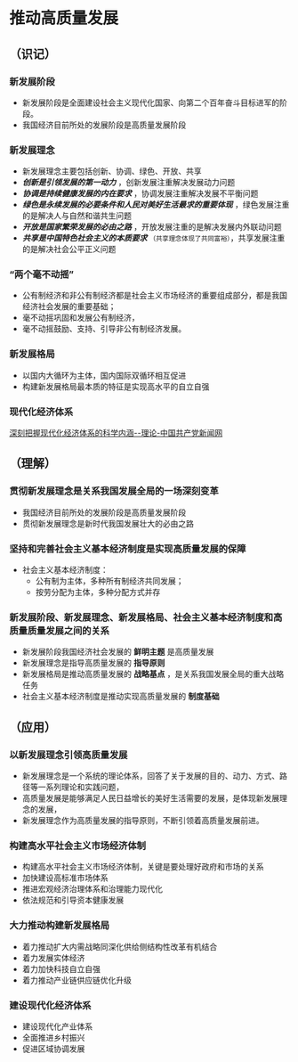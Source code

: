 # 推动高质量发展

## （识记）

### 新发展阶段

- 新发展阶段是全面建设社会主义现代化国家、向第二个百年奋斗目标进军的阶段。
- 我国经济目前所处的发展阶段是高质量发展阶段

### 新发展理念

- 新发展理念主要包括创新、协调、绿色、开放、共享
- ***创新是引领发展的第一动力*** ，创新发展注重解决发展动力问题
- ***协调是持续健康发展的内在要求*** ，协调发展注重解决发展不平衡问题
- ***绿色是永续发展的必要条件和人民对美好生活最求的重要体现*** ，绿色发展注重的是解决人与自然和谐共生问题
- ***开放是国家繁荣发展的必由之路*** ，开放发展注重的是解决发展内外联动问题
- ***共享是中国特色社会主义的本质要求*** <small>（共享理念体现了共同富裕）</small>，共享发展注重的是解决社会公平正义问题

### “两个毫不动摇”

- 公有制经济和非公有制经济都是社会主义市场经济的重要组成部分，都是我国经济社会发展的重要基础；
- 毫不动摇巩固和发展公有制经济，
- 毫不动摇鼓励、支持、引导非公有制经济发展。

### 新发展格局

- 以国内大循环为主体，国内国际双循环相互促进
- 构建新发展格局最本质的特征是实现高水平的自立自强

### 现代化经济体系

[深刻把握现代化经济体系的科学内涵--理论-中国共产党新闻网](http://theory.people.com.cn/n1/2022/0512/c40531-32419836.html)

## （理解）

### 贯彻新发展理念是关系我国发展全局的一场深刻变革

- 我国经济目前所处的发展阶段是高质量发展阶段
- 贯彻新发展理念是新时代我国发展壮大的必由之路

### 坚持和完善社会主义基本经济制度是实现高质量发展的保障

- 社会主义基本经济制度：
  + 公有制为主体，多种所有制经济共同发展；
  + 按劳分配为主体，多种分配方式并存
	
### 新发展阶段、新发展理念、新发展格局、社会主义基本经济制度和高质量质量发展之间的关系

- 新发展阶段我国经济社会发展的 **鲜明主题** 是高质量发展
- 新发展理念是指导高质量发展的 **指导原则**
- 新发展格局是推动高质量发展的 **战略基点** ，是关系我国发展全局的重大战略任务
- 社会主义基本经济制度是推动实现高质量发展的 **制度基础**

## （应用）

### 以新发展理念引领高质量发展

- 新发展理念是一个系统的理论体系，回答了关于发展的目的、动力、方式、路径等一系列理论和实践问题，
- 高质量发展是能够满足人民日益增长的美好生活需要的发展，是体现新发展理念的发展，
- 新发展理念作为高质量发展的指导原则，不断引领着高质量发展前进。

### 构建高水平社会主义市场经济体制

- 构建高水平社会主义市场经济体制，关键是要处理好政府和市场的关系
- 加快建设高标准市场体系
- 推进宏观经济治理体系和治理能力现代化
- 依法规范和引导资本健康发展

### 大力推动构建新发展格局

- 着力推动扩大内需战略同深化供给侧结构性改革有机结合
- 着力发展实体经济
- 着力加快科技自立自强
- 着力推动产业链供应链优化升级

### 建设现代化经济体系

- 建设现代化产业体系
- 全面推进乡村振兴
- 促进区域协调发展
